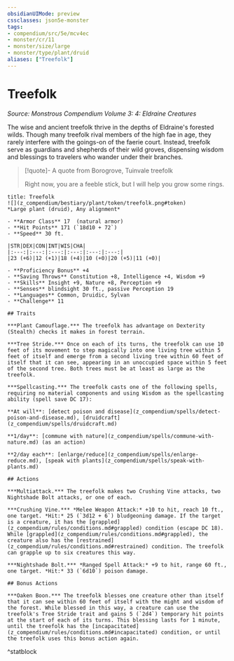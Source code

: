 ```yaml
---
obsidianUIMode: preview
cssclasses: json5e-monster
tags:
- compendium/src/5e/mcv4ec
- monster/cr/11
- monster/size/large
- monster/type/plant/druid
aliases: ["Treefolk"]
---
```

# Treefolk
*Source: Monstrous Compendium Volume 3: 4: Eldraine Creatures*  

The wise and ancient treefolk thrive in the depths of Eldraine's forested wilds. Though many treefolk rival members of the high fae in age, they rarely interfere with the goings-on of the faerie court. Instead, treefolk serve as guardians and shepherds of their wild groves, dispensing wisdom and blessings to travelers who wander under their branches.

> [!quote]- A quote from Borogrove, Tuinvale treefolk  
> 
> Right now, you are a feeble stick, but I will help you grow some rings.


```ad-statblock
title: Treefolk
![](z_compendium/bestiary/plant/token/treefolk.png#token)
*Large plant (druid), Any alignment*

- **Armor Class** 17  (natural armor)
- **Hit Points** 171 (`18d10 + 72`)
- **Speed** 30 ft.

|STR|DEX|CON|INT|WIS|CHA|
|:---:|:---:|:---:|:---:|:---:|:---:|
|23 (+6)|12 (+1)|18 (+4)|10 (+0)|20 (+5)|11 (+0)|

- **Proficiency Bonus** +4
- **Saving Throws** Constitution +8, Intelligence +4, Wisdom +9
- **Skills** Insight +9, Nature +8, Perception +9
- **Senses** blindsight 30 ft., passive Perception 19
- **Languages** Common, Druidic, Sylvan
- **Challenge** 11

## Traits

***Plant Camouflage.*** The treefolk has advantage on Dexterity (Stealth) checks it makes in forest terrain.

***Tree Stride.*** Once on each of its turns, the treefolk can use 10 feet of its movement to step magically into one living tree within 5 feet of itself and emerge from a second living tree within 60 feet of itself that it can see, appearing in an unoccupied space within 5 feet of the second tree. Both trees must be at least as large as the treefolk.

***Spellcasting.*** The treefolk casts one of the following spells, requiring no material components and using Wisdom as the spellcasting ability (spell save DC 17):

**At will**: [detect poison and disease](z_compendium/spells/detect-poison-and-disease.md), [druidcraft](z_compendium/spells/druidcraft.md)

**1/day**: [commune with nature](z_compendium/spells/commune-with-nature.md) (as an action)

**2/day each**: [enlarge/reduce](z_compendium/spells/enlarge-reduce.md), [speak with plants](z_compendium/spells/speak-with-plants.md)

## Actions

***Multiattack.*** The treefolk makes two Crushing Vine attacks, two Nightshade Bolt attacks, or one of each.

***Crushing Vine.*** *Melee Weapon Attack:* +10 to hit, reach 10 ft., one target. *Hit:* 25 (`3d12 + 6`) bludgeoning damage. If the target is a creature, it has the [grappled](z_compendium/rules/conditions.md#grappled) condition (escape DC 18). While [grappled](z_compendium/rules/conditions.md#grappled), the creature also has the [restrained](z_compendium/rules/conditions.md#restrained) condition. The treefolk can grapple up to six creatures this way.

***Nightshade Bolt.*** *Ranged Spell Attack:* +9 to hit, range 60 ft., one target. *Hit:* 33 (`6d10`) poison damage.

## Bonus Actions

***Oaken Boon.*** The treefolk blesses one creature other than itself that it can see within 60 feet of itself with the might and wisdom of the forest. While blessed in this way, a creature can use the treefolk's Tree Stride trait and gains 5 (`2d4`) temporary hit points at the start of each of its turns. This blessing lasts for 1 minute, until the treefolk has the [incapacitated](z_compendium/rules/conditions.md#incapacitated) condition, or until the treefolk uses this bonus action again.
```
^statblock